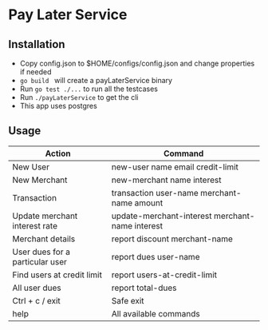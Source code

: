 # Pay Later Service

## Installation 
* Copy config.json to $HOME/configs/config.json and change properties if needed
* `go build ` will create a payLaterService binary
* Run `go test ./...` to run all the testcases
* Run `./payLaterService` to get the cli
* This app uses postgres

## Usage

| Action |Command |
| --- | ---|
| New User | new-user name email credit-limit |
| New Merchant | new-merchant name interest |
| Transaction | transaction user-name merchant-name amount |
| Update merchant interest rate | update-merchant-interest merchant-name interest |
| Merchant details | report discount merchant-name |
| User dues for a particular user | report dues user-name |
| Find users at credit limit | report users-at-credit-limit |
| All user dues | report total-dues |
| Ctrl + c / exit | Safe exit |
| help | All available commands |
